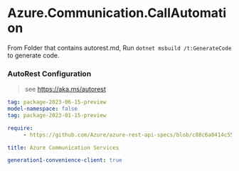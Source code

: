 # Azure.Communication.CallAutomation

From Folder that contains autorest.md, Run `dotnet msbuild /t:GenerateCode` to generate code.

### AutoRest Configuration
> see https://aka.ms/autorest

```yaml
tag: package-2023-06-15-preview
model-namespace: false
tag: package-2023-01-15-preview

require:
     - https://github.com/Azure/azure-rest-api-specs/blob/c88c6a0414c55167f15a4851167c03240480932e/specification/communication/data-plane/CallAutomation/readme.md

title: Azure Communication Services

generation1-convenience-client: true
```

